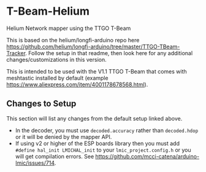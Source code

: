 # T-Beam-Helium
Helium Network mapper using the TTGO T-Beam

This is based on the helium/longfi-arduino repo here https://github.com/helium/longfi-arduino/tree/master/TTGO-TBeam-Tracker. Follow the setup in that readme, then look here for any additional changes/customizations in this version.

This is intended to be used with the V1.1 TTGO T-Beam that comes with meshtastic installed by default (example https://www.aliexpress.com/item/4001178678568.html).

## Changes to Setup
This section will list any changes from the default setup linked above.

- In the decoder, you must use `decoded.accuracy` rather than `decoded.hdop` or it will be denied by the mapper API.
- If using v2 or higher of the ESP boards library then you must add `#define hal_init LMICHAL_init` to your `lmic_project.config.h` or you will get compilation errors. See https://github.com/mcci-catena/arduino-lmic/issues/714.
